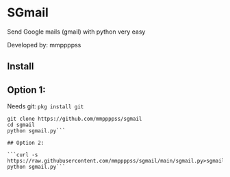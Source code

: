 # SGmail
Send Google mails (gmail) with python very easy

Developed by: mmppppss

## Install

## Option 1:

Needs 
git: ```pkg install git```

```pkg install python
git clone https://github.com/mmppppss/sgmail
cd sgmail
python sgmail.py```

## Option 2:

```curl -s https://raw.githubusercontent.com/mmppppss/sgmail/main/sgmail.py>sgmail.py
python sgmail.py```

